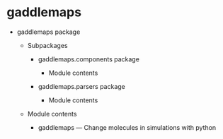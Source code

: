 # gaddlemaps


* gaddlemaps package


    * Subpackages


        * gaddlemaps.components package


            * Module contents


        * gaddlemaps.parsers package


            * Module contents


    * Module contents


        * gaddlemaps — Change molecules in simulations with python
